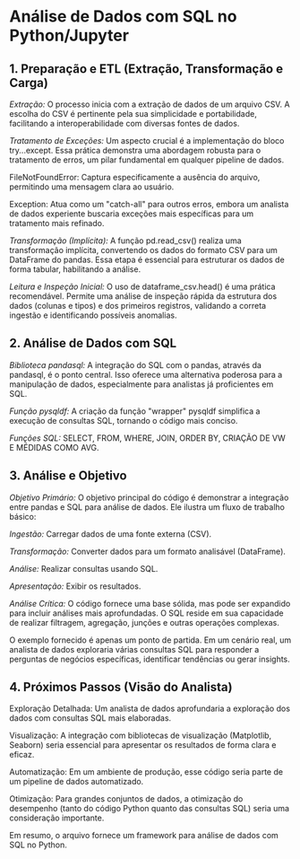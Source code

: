 # Análise de Dados com SQL no Python/Jupyter


## **1. Preparação e ETL (Extração, Transformação e Carga)**

  *Extração:* O processo inicia com a extração de dados de um arquivo CSV. A escolha do CSV é pertinente pela sua simplicidade e portabilidade, facilitando a interoperabilidade com diversas fontes de dados.
  
  *Tratamento de Exceções:* Um aspecto crucial é a implementação do bloco try...except. Essa prática demonstra uma abordagem robusta para o tratamento de erros, um pilar fundamental em qualquer pipeline de dados.
  
  FileNotFoundError: Captura especificamente a ausência do arquivo, permitindo uma mensagem clara ao usuário.
  
  Exception: Atua como um "catch-all" para outros erros, embora um analista de dados experiente buscaria exceções mais específicas para um tratamento mais refinado.
  
 
  *Transformação (Implícita):* A função pd.read_csv() realiza uma transformação implícita, convertendo os dados do formato CSV para um DataFrame do pandas. Essa etapa é essencial para estruturar os dados de forma tabular,      habilitando a análise.
 
  *Leitura e Inspeção Inicial:* O uso de dataframe_csv.head() é uma prática recomendável. Permite uma análise de inspeção rápida da estrutura dos dados (colunas e tipos) e dos primeiros registros, validando a correta       ingestão e identificando possíveis anomalias.


## **2. Análise de Dados com SQL**

  *Biblioteca pandasql:* A integração do SQL com o pandas, através da pandasql, é o ponto central. Isso oferece uma alternativa poderosa para a manipulação de dados, especialmente para analistas já proficientes em SQL.
  
  *Função pysqldf:* A criação da função "wrapper" pysqldf simplifica a execução de consultas SQL, tornando o código mais conciso.
  
  *Funções SQL:* SELECT, FROM, WHERE, JOIN, ORDER BY, CRIAÇÃO DE VW E MÉDIDAS COMO AVG.


## **3. Análise e Objetivo**

  *Objetivo Primário:* O objetivo principal do código é demonstrar a integração entre pandas e SQL para análise de dados. Ele ilustra um fluxo de trabalho básico:
  
  *Ingestão:* Carregar dados de uma fonte externa (CSV).
  
  *Transformação:* Converter dados para um formato analisável (DataFrame).
  
  *Análise:* Realizar consultas usando SQL.
  
  *Apresentação:* Exibir os resultados.
  
  *Análise Crítica:* O código fornece uma base sólida, mas pode ser expandido para incluir análises mais aprofundadas. O SQL reside em sua capacidade de realizar filtragem, agregação, junções e outras operações complexas. 
  
 O exemplo fornecido é apenas um ponto de partida. Em um cenário real, um analista de dados exploraria várias consultas SQL para responder a perguntas de negócios específicas, identificar tendências ou gerar insights.


## **4. Próximos Passos (Visão do Analista)**

  Exploração Detalhada: Um analista de dados aprofundaria a exploração dos dados com consultas SQL mais elaboradas.
  
  Visualização: A integração com bibliotecas de visualização (Matplotlib, Seaborn) seria essencial para apresentar os resultados de forma clara e eficaz.
  
  Automatização: Em um ambiente de produção, esse código seria parte de um pipeline de dados automatizado.
  
  Otimização: Para grandes conjuntos de dados, a otimização do desempenho (tanto do código Python quanto das consultas SQL) seria uma consideração importante.
  
  Em resumo, o arquivo fornece um framework para análise de dados com SQL no Python.
